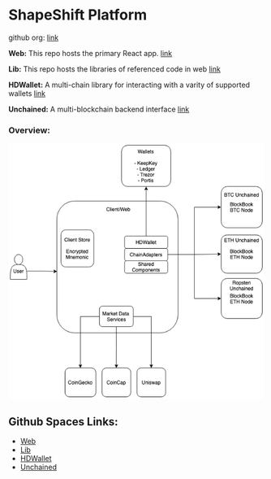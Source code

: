 # ShapeShift Platform

github org: [link](https://github.com/shapeshift)

 **Web:** This repo hosts the primary React app. [link](https://github.com/shapeshift/web)
 
 **Lib:** This repo hosts the libraries of referenced code in web [link](https://github.com/shapeshift/lib)
 
 **HDWallet:** A multi-chain library for interacting with a varity of supported wallets [link](https://github.com/shapeshift/hdwallet)
 
 **Unchained:** A multi-blockchain backend interface [link](https://github.com/shapeshift/unchained)


### Overview:

![overview](https://github.com/shapeshift/docs/blob/develop/assets/architecture.png)

## Github Spaces Links:
* [Web](https://app.gitbook.com/@shapeshiftdao/s/web/)
* [Lib](https://app.gitbook.com/@shapeshiftdao/s/lib/)
* [HDWallet](https://app.gitbook.com/@shapeshiftdao/s/hdwallet/)
* [Unchained](https://app.gitbook.com/@shapeshiftdao/s/unchained/)
